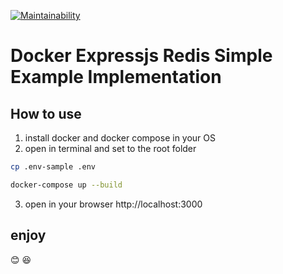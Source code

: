 [![Maintainability](https://api.codeclimate.com/v1/badges/ae370c9519cb895c5145/maintainability)](https://codeclimate.com/github/firmanJS/expressjs-redis-docker/maintainability)

# Docker Expressjs Redis Simple Example Implementation

## How to use

1. install docker and docker compose in your OS
2. open in terminal and set to the root folder
```sh
cp .env-sample .env
```
```sh
docker-compose up --build
```
3. open in your browser http://localhost:3000

## enjoy

:blush: :laughing:
